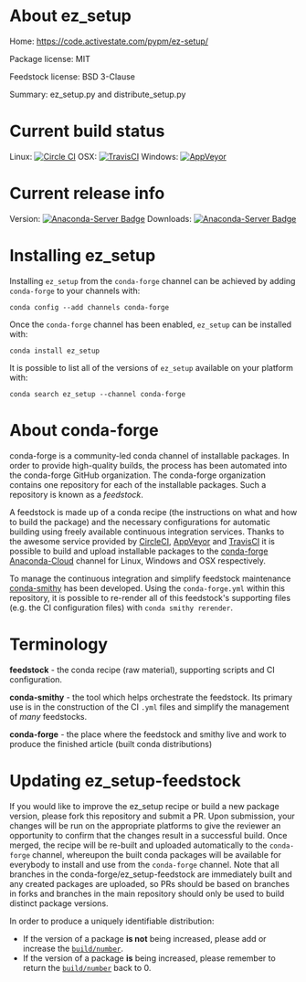 About ez_setup
==============

Home: https://code.activestate.com/pypm/ez-setup/

Package license: MIT

Feedstock license: BSD 3-Clause

Summary: ez_setup.py and distribute_setup.py



Current build status
====================

Linux: [![Circle CI](https://circleci.com/gh/conda-forge/ez_setup-feedstock.svg?style=shield)](https://circleci.com/gh/conda-forge/ez_setup-feedstock)
OSX: [![TravisCI](https://travis-ci.org/conda-forge/ez_setup-feedstock.svg?branch=master)](https://travis-ci.org/conda-forge/ez_setup-feedstock)
Windows: [![AppVeyor](https://ci.appveyor.com/api/projects/status/github/conda-forge/ez_setup-feedstock?svg=True)](https://ci.appveyor.com/project/conda-forge/ez-setup-feedstock/branch/master)

Current release info
====================
Version: [![Anaconda-Server Badge](https://anaconda.org/conda-forge/ez_setup/badges/version.svg)](https://anaconda.org/conda-forge/ez_setup)
Downloads: [![Anaconda-Server Badge](https://anaconda.org/conda-forge/ez_setup/badges/downloads.svg)](https://anaconda.org/conda-forge/ez_setup)

Installing ez_setup
===================

Installing `ez_setup` from the `conda-forge` channel can be achieved by adding `conda-forge` to your channels with:

```
conda config --add channels conda-forge
```

Once the `conda-forge` channel has been enabled, `ez_setup` can be installed with:

```
conda install ez_setup
```

It is possible to list all of the versions of `ez_setup` available on your platform with:

```
conda search ez_setup --channel conda-forge
```


About conda-forge
=================

conda-forge is a community-led conda channel of installable packages.
In order to provide high-quality builds, the process has been automated into the
conda-forge GitHub organization. The conda-forge organization contains one repository
for each of the installable packages. Such a repository is known as a *feedstock*.

A feedstock is made up of a conda recipe (the instructions on what and how to build
the package) and the necessary configurations for automatic building using freely
available continuous integration services. Thanks to the awesome service provided by
[CircleCI](https://circleci.com/), [AppVeyor](http://www.appveyor.com/)
and [TravisCI](https://travis-ci.org/) it is possible to build and upload installable
packages to the [conda-forge](https://anaconda.org/conda-forge)
[Anaconda-Cloud](http://docs.anaconda.org/) channel for Linux, Windows and OSX respectively.

To manage the continuous integration and simplify feedstock maintenance
[conda-smithy](http://github.com/conda-forge/conda-smithy) has been developed.
Using the ``conda-forge.yml`` within this repository, it is possible to re-render all of
this feedstock's supporting files (e.g. the CI configuration files) with ``conda smithy rerender``.


Terminology
===========

**feedstock** - the conda recipe (raw material), supporting scripts and CI configuration.

**conda-smithy** - the tool which helps orchestrate the feedstock.
                   Its primary use is in the construction of the CI ``.yml`` files
                   and simplify the management of *many* feedstocks.

**conda-forge** - the place where the feedstock and smithy live and work to
                  produce the finished article (built conda distributions)


Updating ez_setup-feedstock
===========================

If you would like to improve the ez_setup recipe or build a new
package version, please fork this repository and submit a PR. Upon submission,
your changes will be run on the appropriate platforms to give the reviewer an
opportunity to confirm that the changes result in a successful build. Once
merged, the recipe will be re-built and uploaded automatically to the
`conda-forge` channel, whereupon the built conda packages will be available for
everybody to install and use from the `conda-forge` channel.
Note that all branches in the conda-forge/ez_setup-feedstock are
immediately built and any created packages are uploaded, so PRs should be based
on branches in forks and branches in the main repository should only be used to
build distinct package versions.

In order to produce a uniquely identifiable distribution:
 * If the version of a package **is not** being increased, please add or increase
   the [``build/number``](http://conda.pydata.org/docs/building/meta-yaml.html#build-number-and-string).
 * If the version of a package **is** being increased, please remember to return
   the [``build/number``](http://conda.pydata.org/docs/building/meta-yaml.html#build-number-and-string)
   back to 0.
